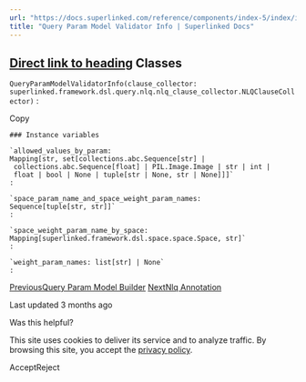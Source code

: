 ```yaml
---
url: "https://docs.superlinked.com/reference/components/index-5/index/index/query_param_model_validator_info"
title: "Query Param Model Validator Info | Superlinked Docs"
---
```


## [Direct link to heading](https://docs.superlinked.com/reference/components/index-5/index/index/query_param_model_validator_info\#classes)    Classes

`QueryParamModelValidatorInfo(clause_collector: superlinked.framework.dsl.query.nlq.nlq_clause_collector.NLQClauseCollector)` :

Copy

```inline-grid min-w-full grid-cols-[auto_1fr] [count-reset:line] print:whitespace-pre-wrap
### Instance variables

`allowed_values_by_param: Mapping[str, set[collections.abc.Sequence[str] | collections.abc.Sequence[float] | PIL.Image.Image | str | int | float | bool | None | tuple[str | None, str | None]]]`
:

`space_param_name_and_space_weight_param_names: Sequence[tuple[str, str]]`
:

`space_weight_param_name_by_space: Mapping[superlinked.framework.dsl.space.space.Space, str]`
:

`weight_param_names: list[str] | None`
:
```

[PreviousQuery Param Model Builder](https://docs.superlinked.com/reference/components/index-5/index/index/query_param_model_builder) [NextNlq Annotation](https://docs.superlinked.com/reference/components/index-5/index/index/nlq_annotation)

Last updated 3 months ago

Was this helpful?

This site uses cookies to deliver its service and to analyze traffic. By browsing this site, you accept the [privacy policy](https://superlinked.com/policies/privacy-policy).

AcceptReject